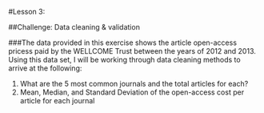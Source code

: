 #Lesson 3:  

##Challenge: Data cleaning & validation

###The data provided in this exercise shows the article open-access pricess paid by the WELLCOME Trust between the years of 2012 and 2013.  Using this data set, I will be working through data cleaning methods to arrive at the following:

1. What are the 5 most common journals and the total articles for each?
2. Mean, Median, and Standard Deviation of the open-access cost per article for each journal


